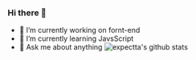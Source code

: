 ### Hi there 👋

- 🔭 I’m currently working on fornt-end 
- 🌱 I’m currently learning JavsScript
- 💬 Ask me about anything
![expectta's github stats](https://github-readme-stats.vercel.app/api?username=expectta&show_icons=true&theme=radical)

